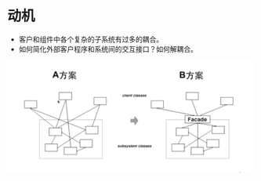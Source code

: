 # 动机

* 客户和组件中各个复杂的子系统有过多的耦合。
* 如何简化外部客户程序和系统间的交互接口？如何解耦合。

![image](https://github.com/wangdongyu1989/Design-pattern/blob/master/image/Facade1.png)
